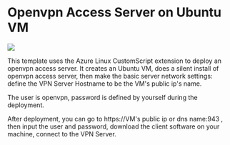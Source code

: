 # Openvpn Access Server on Ubuntu VM

<a href="https://portal.azure.com/#create/Microsoft.Template/uri/https%3A%2F%2Fraw.githubusercontent.com%2Fmmaioe%2Fazure-quickstart-templates%2Fmaster%2Fopenvpn-access-server-ubuntu%2Fazuredeploy.json" target="_blank"><img src="http://azuredeploy.net/deploybutton.png"/></a>

This template uses the Azure Linux CustomScript extension to deploy an openvpn access server. It creates an Ubuntu VM, does a silent install of openvpn access server, then make the basic server network settings: define the VPN Server Hostname to be the VM's public ip's name.

The user is openvpn, password is defined by yourself during the deployment.

After deployment, you can go to https://VM's public ip or dns name:943 , then input the user and password, download the client software on your machine, connect to the VPN Server.
